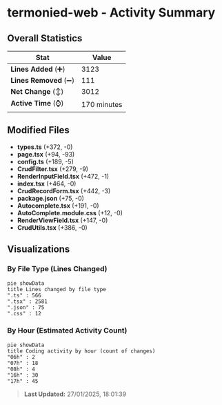 # termonied-web - Activity Summary 

## Overall Statistics

| Stat                   | Value                                                             |
| ---------------------- | ----------------------------------------------------------------- |
| **Lines Added** (➕)   | 3123                                          |
| **Lines Removed** (➖) | 111                                        |
| **Net Change** (↕)    | 3012                |
| **Active Time** (⌚)   | 170 minutes |


## Modified Files
- **types.ts** (+372, -0)
- **page.tsx** (+94, -93)
- **config.ts** (+189, -5)
- **CrudFilter.tsx** (+279, -9)
- **RenderInputField.tsx** (+472, -1)
- **index.tsx** (+464, -0)
- **CrudRecordForm.tsx** (+442, -3)
- **package.json** (+75, -0)
- **Autocomplete.tsx** (+191, -0)
- **AutoComplete.module.css** (+12, -0)
- **RenderViewField.tsx** (+147, -0)
- **CrudUtils.tsx** (+386, -0)

## Visualizations

### By File Type (Lines Changed)

```mermaid
pie showData
title Lines changed by file type
".ts" : 566
".tsx" : 2581
".json" : 75
".css" : 12
```

### By Hour (Estimated Activity Count)

```mermaid
pie showData
title Coding activity by hour (count of changes)
"06h" : 2
"07h" : 18
"08h" : 4
"16h" : 30
"17h" : 45
```


> **Last Updated:** 27/01/2025, 18:01:39